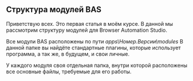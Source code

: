 ## Структура модулей BAS

Приветствую всех.
Это первая статья в моём курсе. В данной мы рассмотрим структуру модулей для Browser Automation Studio.

Все модули BAS расположены по пути _apps\Номер.Версии\modules_
В данной папке вы найдёте стандартные плагины, которые использует программа, а так же, в будущем, и свои личные.

У каждого модуля своя отдельная папка, внутри которой расположены все основные файлы, требуемые для его работы.
